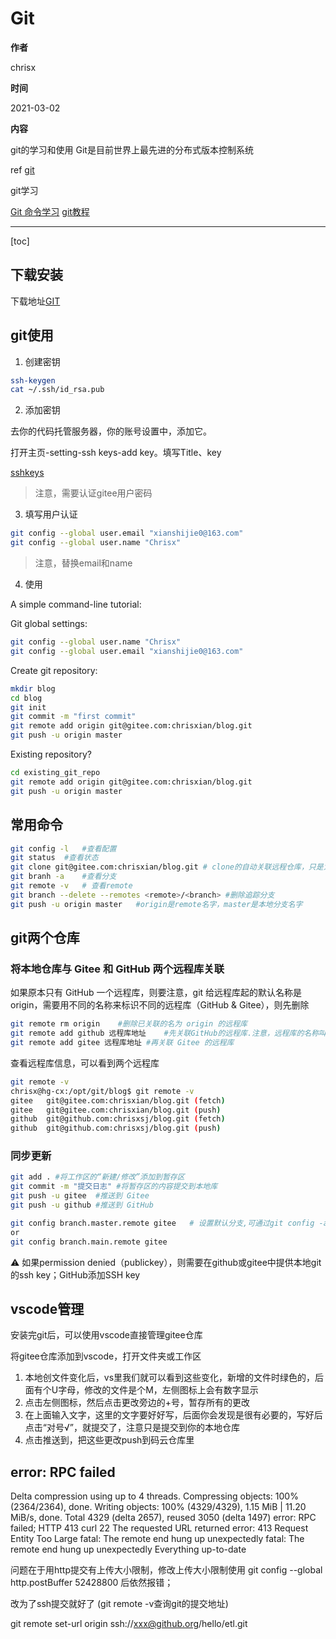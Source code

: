 # Git

**作者**

chrisx

**时间**

2021-03-02

**内容**

git的学习和使用
Git是目前世界上最先进的分布式版本控制系统

ref [git](https://git-scm.com/doc)

git学习

[Git 命令学习](https://oschina.gitee.io/learn-git-branching)
[git教程](https://www.liaoxuefeng.com/wiki/896043488029600)

---

[toc]

## 下载安装

下载地址[GIT](https://git-scm.com/download/)

## git使用

1. 创建密钥

```sh
ssh-keygen
cat ~/.ssh/id_rsa.pub

```

2. 添加密钥

去你的代码托管服务器，你的账号设置中，添加它。

打开主页-setting-ssh keys-add key。填写Title、key

[sshkeys](https://gitee.com/profile/sshkeys)

> 注意，需要认证gitee用户密码

3. 填写用户认证

```sh
git config --global user.email "xianshijie0@163.com"
git config --global user.name "Chrisx"

```

> 注意，替换email和name

4. 使用


A simple command-line tutorial:

Git global settings:

```sh
git config --global user.name "Chrisx"
git config --global user.email "xianshijie0@163.com"

```

Create git repository:

```sh
mkdir blog
cd blog
git init
git commit -m "first commit"
git remote add origin git@gitee.com:chrisxian/blog.git
git push -u origin master

```

Existing repository?

```sh
cd existing_git_repo
git remote add origin git@gitee.com:chrisxian/blog.git
git push -u origin master

```

## 常用命令

```sh
git config -l   #查看配置
git status  #查看状态
git clone git@gitee.com:chrisxian/blog.git # clone的自动关联远程仓库，只是为了clone小的话，用--depth=1只获取最新的commit即可
git branh -a    #查看分支
git remote -v   # 查看remote
git branch --delete --remotes <remote>/<branch> #删除追踪分支
git push -u origin master   #origin是remote名字，master是本地分支名字

```

## git两个仓库

### 将本地仓库与 Gitee 和 GitHub 两个远程库关联

如果原本只有 GitHub 一个远程库，则要注意，git 给远程库起的默认名称是 origin，需要用不同的名称来标识不同的远程库（GitHub & Gitee），则先删除

```sh
git remote rm origin    #删除已关联的名为 origin 的远程库
git remote add github 远程库地址    #先关联GitHub的远程库.注意，远程库的名称叫 github，不叫 origin 了。
git remote add gitee 远程库地址 #再关联 Gitee 的远程库

```

查看远程库信息，可以看到两个远程库

```sh
git remote -v
chrisx@hg-cx:/opt/git/blog$ git remote -v
gitee   git@gitee.com:chrisxian/blog.git (fetch)
gitee   git@gitee.com:chrisxian/blog.git (push)
github  git@github.com:chrisxsj/blog.git (fetch)
github  git@github.com:chrisxsj/blog.git (push)

```

### 同步更新

```sh
git add . #将工作区的“新建/修改”添加到暂存区
git commit -m "提交日志" #将暂存区的内容提交到本地库
git push -u gitee  #推送到 Gitee
git push -u github #推送到 GitHub

git config branch.master.remote gitee   # 设置默认分支,可通过git config -a查看
or
git config branch.main.remote gitee

```

:warning: 如果permission denied（publickey），则需要在github或gitee中提供本地git的ssh key；GitHub添加SSH key

## vscode管理

安装完git后，可以使用vscode直接管理gitee仓库

将gitee仓库添加到vscode，打开文件夹或工作区

1. 本地创文件变化后，vs里我们就可以看到这些变化，新增的文件时绿色的，后面有个U字母，修改的文件是个M，左侧图标上会有数字显示
2. 点击左侧图标，然后点击更改旁边的+号，暂存所有的更改
3. 在上面输入文字，这里的文字要好好写，后面你会发现是很有必要的，写好后点击“对号√”，就提交了，注意只是提交到你的本地仓库
4. 点击推送到，把这些更改push到码云仓库里

## error: RPC failed

Delta compression using up to 4 threads.
Compressing objects: 100% (2364/2364), done.
Writing objects: 100% (4329/4329), 1.15 MiB | 11.20 MiB/s, done.
Total 4329 (delta 2657), reused 3050 (delta 1497)
error: RPC failed; HTTP 413 curl 22 The requested URL returned error: 413 Request Entity Too Large
fatal: The remote end hung up unexpectedly
fatal: The remote end hung up unexpectedly
Everything up-to-date

问题在于用http提交有上传大小限制，修改上传大小限制使用 git config --global http.postBuffer 52428800 后依然报错；

改为了ssh提交就好了 (git remote -v查询git的提交地址)

git remote set-url origin ssh://xxx@github.org/hello/etl.git